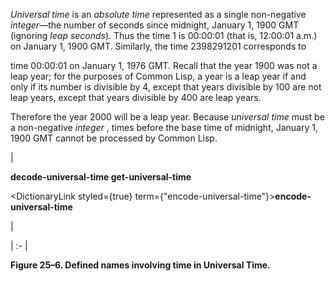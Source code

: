  



*Universal time* is an *absolute time* represented as a single non-negative *integer*—the number of seconds since midnight, January 1, 1900 GMT (ignoring *leap seconds*). Thus the time 1 is 00:00:01 (that is, 12:00:01 a.m.) on January 1, 1900 GMT. Similarly, the time 2398291201 corresponds to 



time 00:00:01 on January 1, 1976 GMT. Recall that the year 1900 was not a leap year; for the purposes of Common Lisp, a year is a leap year if and only if its number is divisible by 4, except that years divisible by 100 are not leap years, except that years divisible by 400 are leap years. 







 



 



Therefore the year 2000 will be a leap year. Because *universal time* must be a non-negative *integer* , times before the base time of midnight, January 1, 1900 GMT cannot be processed by Common Lisp. 



|<p>**decode-universal-time get-universal-time** </p><p><DictionaryLink styled={true} term={"encode-universal-time"}><b>encode-universal-time</b></DictionaryLink></p>|

| :- |





**Figure 25–6. Defined names involving time in Universal Time.** 



